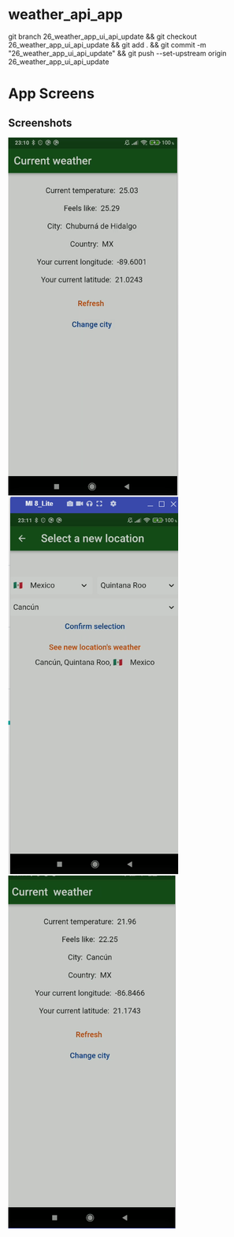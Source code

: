 # weather_api_app

git branch 26_weather_app_ui_api_update && git checkout 26_weather_app_ui_api_update && git add . && git commit -m "26_weather_app_ui_api_update" && git push --set-upstream origin 26_weather_app_ui_api_update

# App Screens

## Screenshots

![01_screen01](screenshots/screen1.png)
![02_screen02](screenshots/screen2.png)
![03_screen03](screenshots/screen3.png)


